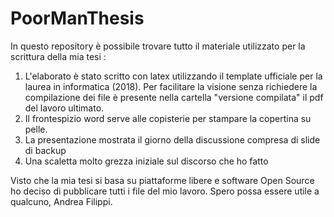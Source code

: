 # PoorManThesis

In questo repository è possibile trovare tutto il materiale utilizzato per la scrittura della mia tesi :

1.  L'elaborato è stato scritto con latex utilizzando il template ufficiale per la laurea in informatica (2018).
    Per facilitare la visione senza richiedere la compilazione dei file è presente nella cartella "versione compilata" il pdf del lavoro ultimato.
2.  Il frontespizio word serve alle copisterie per stampare la copertina su pelle.
3.  La presentazione mostrata il giorno della discussione compresa di slide di backup
4.  Una scaletta molto grezza iniziale sul discorso che ho fatto


Visto che la mia tesi si basa su piattaforme libere e software Open Source ho deciso di pubblicare tutti i file del mio lavoro. 
Spero possa essere utile a qualcuno,
Andrea Filippi.

